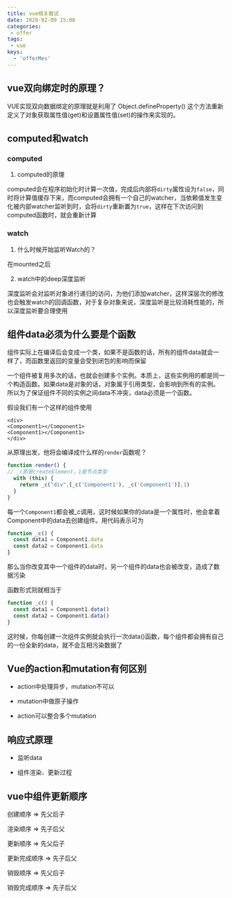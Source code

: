 ```yaml
---
title: vue相关面试
date: 2020-02-09 15:08
categories: 
 - offer
tags: 
 - vue
keys:
  - 'offerMes'
---
```


<!-- more -->

## vue双向绑定时的原理？<Badge text="★★★" type="warn"/>

VUE实现双向数据绑定的原理就是利用了 Object.defineProperty() 这个方法重新定义了对象获取属性值(get)和设置属性值(set)的操作来实现的。

## computed和watch

### computed
1. computed的原理

computed会在程序初始化时计算一次值，完成后内部将`dirty`属性设为`false`，同时将计算值缓存下来，而computed会拥有一个自己的watcher，当依赖值发生变化被内部watcher监听到时，会将`dirty`重新置为`true`，这样在下次访问到computed函数时，就会重新计算


### watch

1. 什么时候开始监听Watch的？

在mounted之后

2. watch中的deep深度监听

深度监听会对监听对象进行递归的访问，为他们添加watcher，这样深层次的修改也会触发watch的回调函数，对于复杂对象来说，深度监听是比较消耗性能的，所以深度监听要合理使用

## 组件data必须为什么要是个函数

组件实际上在编译后会变成一个类，如果不是函数的话，所有的组件data就会一样了，而函数里返回的变量会受到闭包的影响而保留

一个组件被复用多次的话，也就会创建多个实例。本质上，这些实例用的都是同一个构造函数。如果data是对象的话，对象属于引用类型，会影响到所有的实例。所以为了保证组件不同的实例之间data不冲突，data必须是一个函数。

假设我们有一个这样的组件使用

```vue
<div>
<Component1></Component1>
<Component1></Component1>
</div>
```
从原理出发，他将会编译成什么样的`render`函数呢？
```javascript
function render() {
// _c即是createElement，1是节点类型
  with (this) {
    return _c("div",[_c('Component1'), _c('Component1')],1)
  }
}
```

每一个`Component1`都会被_c调用，这时候如果你的data是一个属性时，他会拿着Component中的data去创建组件。用代码表示可为

```javascript
function _c() {
  const data1 = Component1.data
  const data2 = Component1.data
}
```

那么当你改变其中一个组件的data时，另一个组件的data也会被改变，造成了数据污染

函数形式则就相当于

````javascript
function _c() {
  const data1 = Component1.data()
  const data2 = Component1.data()
}
````

这时候，你每创建一次组件实例就会执行一次data()函数，每个组件都会拥有自己的一份全新的data，就不会互相污染数据了

## Vue的action和mutation有何区别

- action中处理异步，mutation不可以

- mutation中做原子操作

- action可以整合多个mutation

## 响应式原理

- 监听data

- 组件渲染、更新过程

## vue中组件更新顺序

创建顺序 => 先父后子

渲染顺序 => 先子后父

更新顺序 => 先父后子

更新完成顺序 => 先子后父

销毁顺序 => 先父后子

销毁完成顺序 => 先子后父







